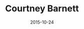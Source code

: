 ---
title: Courtney Barnett
location: Baby's All Right
date: 2015-10-24
tweets:
  - 'https://twitter.com/thomasABoyt/status/658067695246704640'
  - 'https://twitter.com/thomasABoyt/status/658105660270321664'
---